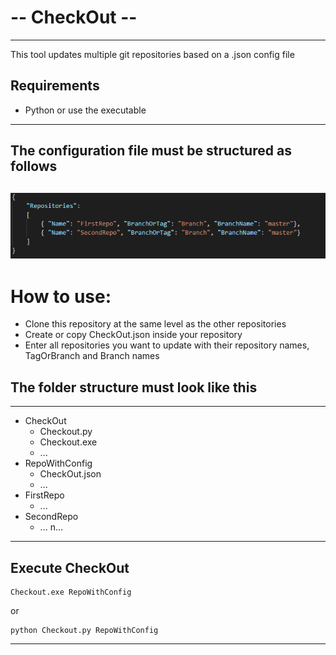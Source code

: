 # -- CheckOut -- 
------------------------------------------
This tool updates multiple git repositories based on a .json config file
## Requirements
+ Python or use the executable
------------------------------------------
## The configuration file must be structured as follows
![not found](https://github.com/Soonkz/CheckOut/blob/master/github/config.PNG?raw=true)
------------------------------------------
# How to use:
+ Clone this repository at the same level as the other repositories
+ Create or copy CheckOut.json inside your repository
+ Enter all repositories you want to update with their repository names, TagOrBranch and Branch names

## The folder structure must look like this
------------------------------------------
- CheckOut
  - Checkout.py
  - Checkout.exe
  - ...
- RepoWithConfig
  - CheckOut.json
  - ...
- FirstRepo
  - ...
- SecondRepo
  - ...
n...
------------------------------------------
## Execute CheckOut

```
Checkout.exe RepoWithConfig
```
or 
```
python Checkout.py RepoWithConfig
```
------------------------------------------
